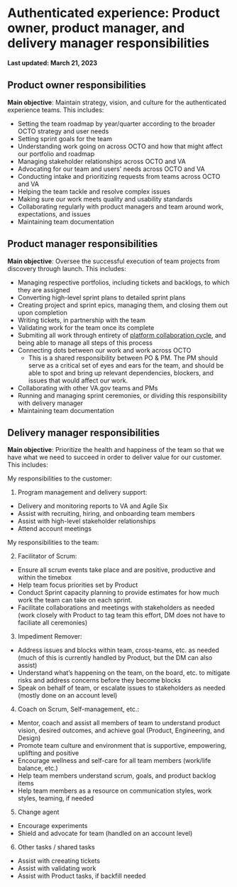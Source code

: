 # Authenticated experience: Product owner, product manager, and delivery manager responsibilities

**Last updated: March 21, 2023**

## Product owner responsibilities

 **Main objective**: Maintain strategy, vision, and culture for the authenticated experience teams. This includes:
 
- Setting the team roadmap by year/quarter according to the broader OCTO strategy and user needs
- Setting sprint goals for the team
- Understanding work going on across OCTO and how that might affect our portfolio and roadmap
- Managing stakeholder relationships across OCTO and VA
- Advocating for our team and users' needs across OCTO and VA
- Conducting intake and prioritizing requests from teams across OCTO and VA
- Helping the team tackle and resolve complex issues 
- Making sure our work meets quality and usability standards
- Collaborating regularly with product managers and team around work, expectations, and issues
- Maintaining team documentation

## Product manager responsibilities

 **Main objective**: Oversee the successful execution of team projects from discovery through launch. This includes:
 
- Managing respective portfolios, including tickets and backlogs, to which they are assigned
- Converting high-level sprint plans to detailed sprint plans
- Creating project and sprint epics, managing them, and closing them out upon completion
- Writing tickets, in partnership with the team
- Validating work for the team once its complete
- Submiting all work through entirety of [platform collaboration cycle](https://depo-platform-documentation.scrollhelp.site/collaboration-cycle/), and being able to manage all steps of this process
- Connecting dots between our work and work across OCTO 
  - This is a shared responsibility between PO & PM. The PM should serve as a critical set of eyes and ears for the team, and should be able to spot and bring up relevant dependencies, blockers, and issues that would affect our work.
- Collaborating with other VA.gov teams and PMs 
- Running and managing sprint ceremonies, or dividing this responsibility with delivery manager
- Maintaining team documentation

## Delivery manager responsibilities

**Main objective**: Prioritize the health and happiness of the team so that we have what we need to succeed in order to deliver value for our customer. This includes:

My responsibilities to the customer:

1. Program management and delivery support:
-	Delivery and monitoring reports to VA and Agile Six
-	Assist with recruiting, hiring, and onboarding team members
-	Assist with high-level stakeholder relationships
-	Attend account meetings

My responsibilities to the team:

2. Facilitator of Scrum:
- Ensure all scrum events take place and are positive, productive and within the timebox
- Help team focus priorities set by Product
- Conduct Sprint capacity planning to provide estimates for how much work the team can take on each sprint.
- Facilitate collaborations and meetings with stakeholders as needed (work closely with Product to tag team this effort, DM does not have to faciliate all ceremonies)

3. Impediment Remover:
-	Address issues and blocks within team, cross-teams, etc. as needed (much of this is currently handled by Product, but the DM can also assist)
-	Understand what’s happening on the team, on the board, etc. to mitigate risks and address concerns before they become blocks 
-	Speak on behalf of team, or escalate issues to stakeholders as needed (mostly done on an account level)

4. Coach on Scrum, Self-management, etc.:
- Mentor, coach and assist all members of team to understand product vision, desired outcomes, and achieve goal (Product, Engineering, and Design)
-	Promote team culture and environment that is supportive, empowering, uplifting and positive
-	Encourage wellness and self-care for all team members (work/life balance, etc.)
-	Help team members understand scrum, goals, and product backlog items
-	Help team members as a resource on communication styles, work styles, teaming, if needed

5. Change agent
- Encourage experiments
- Shield and advocate for team (handled on an account level)

6. Other tasks / shared tasks
- Assist with creeating tickets
- Assist with validating work
- Assist with Product tasks, if backfill needed

